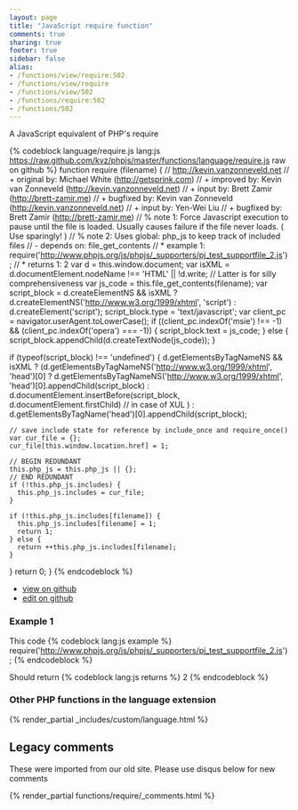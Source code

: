 ```yaml
---
layout: page
title: "JavaScript require function"
comments: true
sharing: true
footer: true
sidebar: false
alias:
- /functions/view/require:502
- /functions/view/require
- /functions/view/502
- /functions/require:502
- /functions/502
---
```

<!-- Generated by Rakefile:build -->
A JavaScript equivalent of PHP's require

{% codeblock language/require.js lang:js https://raw.github.com/kvz/phpjs/master/functions/language/require.js raw on github %}
function require (filename) {
  // http://kevin.vanzonneveld.net
  // +   original by: Michael White (http://getsprink.com)
  // +   improved by: Kevin van Zonneveld (http://kevin.vanzonneveld.net)
  // +      input by: Brett Zamir (http://brett-zamir.me)
  // +   bugfixed by: Kevin van Zonneveld (http://kevin.vanzonneveld.net)
  // +   input by: Yen-Wei Liu
  // +   bugfixed by: Brett Zamir (http://brett-zamir.me)
  // %        note 1: Force Javascript execution to pause until the file is loaded. Usually causes failure if the file never loads. ( Use sparingly! )
  // %        note 2: Uses global: php_js to keep track of included files
  // -    depends on: file_get_contents
  // *     example 1: require('http://www.phpjs.org/js/phpjs/_supporters/pj_test_supportfile_2.js');
  // *     returns 1: 2
  var d = this.window.document;
  var isXML = d.documentElement.nodeName !== 'HTML' || !d.write; // Latter is for silly comprehensiveness
  var js_code = this.file_get_contents(filename);
  var script_block = d.createElementNS && isXML ? d.createElementNS('http://www.w3.org/1999/xhtml', 'script') : d.createElement('script');
  script_block.type = 'text/javascript';
  var client_pc = navigator.userAgent.toLowerCase();
  if ((client_pc.indexOf('msie') !== -1) && (client_pc.indexOf('opera') === -1)) {
    script_block.text = js_code;
  } else {
    script_block.appendChild(d.createTextNode(js_code));
  }

  if (typeof(script_block) !== 'undefined') {
    d.getElementsByTagNameNS && isXML ? (d.getElementsByTagNameNS('http://www.w3.org/1999/xhtml', 'head')[0] ? d.getElementsByTagNameNS('http://www.w3.org/1999/xhtml', 'head')[0].appendChild(script_block) : d.documentElement.insertBefore(script_block, d.documentElement.firstChild) // in case of XUL
    ) : d.getElementsByTagName('head')[0].appendChild(script_block);

    // save include state for reference by include_once and require_once()
    var cur_file = {};
    cur_file[this.window.location.href] = 1;

    // BEGIN REDUNDANT
    this.php_js = this.php_js || {};
    // END REDUNDANT
    if (!this.php_js.includes) {
      this.php_js.includes = cur_file;
    }

    if (!this.php_js.includes[filename]) {
      this.php_js.includes[filename] = 1;
      return 1;
    } else {
      return ++this.php_js.includes[filename];
    }
  }
  return 0;
}
{% endcodeblock %}

 - [view on github](https://github.com/kvz/phpjs/blob/master/functions/language/require.js)
 - [edit on github](https://github.com/kvz/phpjs/edit/master/functions/language/require.js)

### Example 1
This code
{% codeblock lang:js example %}
require('http://www.phpjs.org/js/phpjs/_supporters/pj_test_supportfile_2.js');
{% endcodeblock %}

Should return
{% codeblock lang:js returns %}
2
{% endcodeblock %}


### Other PHP functions in the language extension
{% render_partial _includes/custom/language.html %}
## Legacy comments
These were imported from our old site. Please use disqus below for new comments
<div style="overflow-y: scroll; max-height: 500px;">
{% render_partial functions/require/_comments.html %}
</div>
